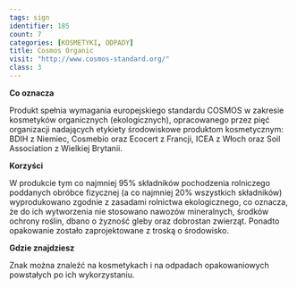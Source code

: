 ```yaml
---
tags: sign
identifier: 185
count: 7
categories: [KOSMETYKI, ODPADY]
title: Cosmos Organic
visit: "http://www.cosmos-standard.org/"
class: 3
---
```

**Co oznacza**

Produkt spełnia wymagania europejskiego standardu COSMOS w zakresie kosmetyków organicznych (ekologicznych), opracowanego przez pięć organizacji nadających etykiety środowiskowe produktom kosmetycznym: BDIH z Niemiec, Cosmebio oraz Ecocert z Francji, ICEA z Włoch oraz Soil Association z Wielkiej Brytanii.

**Korzyści**

W produkcie tym co najmniej 95% składników pochodzenia rolniczego poddanych obróbce fizycznej (a co najmniej 20% wszystkich składników) wyprodukowano zgodnie z zasadami rolnictwa ekologicznego, co oznacza, że do ich wytworzenia nie stosowano nawozów mineralnych, środków ochrony roślin, dbano o żyzność gleby oraz dobrostan zwierząt. Ponadto opakowanie zostało zaprojektowane z troską o środowisko.

**Gdzie znajdziesz**

Znak można znaleźć na kosmetykach i na odpadach opakowaniowych powstałych po ich wykorzystaniu.
